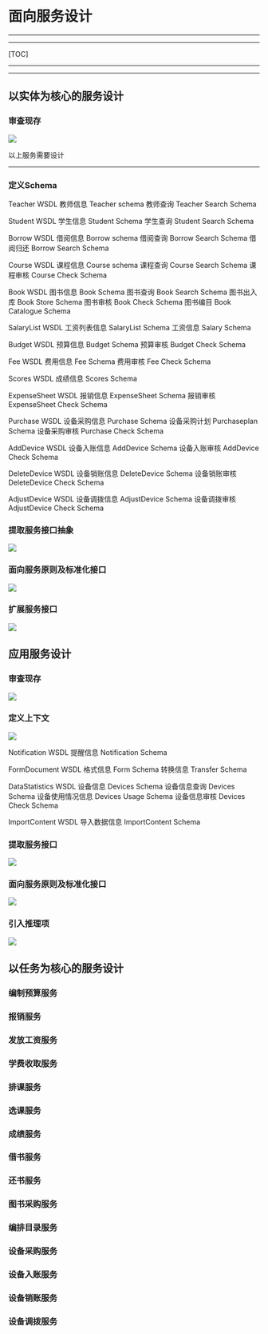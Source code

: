 # 面向服务设计

---

---

[TOC]

---

---

## 以实体为核心的服务设计

### 审查现存

![](https://github.com/zjwnju/Service-3/blob/master/1-1.png?raw=true)

以上服务需要设计

---

### 定义Schema

Teacher WSDL
教师信息 Teacher schema
教师查询 Teacher Search Schema


Student WSDL
学生信息 Student Schema
学生查询 Student Search Schema


Borrow WSDL
借阅信息 Borrow  schema
借阅查询 Borrow  Search Schema
借阅归还 Borrow  Search Schema


Course WSDL
课程信息 Course schema
课程查询 Course Search Schema
课程审核 Course Check Schema


Book WSDL
图书信息 Book Schema
图书查询 Book Search Schema
图书出入库 Book Store Schema
图书审核 Book Check Schema
图书编目 Book Catalogue Schema


SalaryList WSDL
工资列表信息 SalaryList Schema
工资信息 Salary Schema


Budget WSDL
预算信息 Budget Schema
预算审核 Budget Check Schema


Fee WSDL
费用信息 Fee Schema
费用审核 Fee Check Schema


Scores WSDL
成绩信息 Scores Schema


ExpenseSheet WSDL
报销信息 ExpenseSheet Schema
报销审核 ExpenseSheet Check Schema


Purchase WSDL
设备采购信息 Purchase Schema
设备采购计划 Purchaseplan Schema
设备采购审核 Purchase Check Schema


AddDevice WSDL
设备入账信息 AddDevice Schema
设备入账审核 AddDevice Check Schema


DeleteDevice WSDL
设备销账信息 DeleteDevice Schema
设备销账审核 DeleteDevice Check Schema


AdjustDevice WSDL
设备调拨信息 AdjustDevice Schema
设备调拨审核 AdjustDevice Check Schema



### 提取服务接口抽象

![](https://github.com/zjwnju/Service-3/blob/master/1-2.png?raw=true)

### 面向服务原则及标准化接口

![](https://github.com/zjwnju/Service-3/blob/master/1-3.png?raw=true)

### 扩展服务接口

![](https://github.com/zjwnju/Service-3/blob/master/1-4.png?raw=true)

## 应用服务设计

### 审查现存

![](https://github.com/zjwnju/Service-3/blob/master/2-1.png?raw=true)

### 定义上下文

![](https://github.com/zjwnju/Service-3/blob/master/2-1.png?raw=true)

Notification WSDL
提醒信息 Notification Schema

FormDocument WSDL
格式信息 Form Schema
转换信息 Transfer Schema

DataStatistics WSDL
设备信息 Devices Schema
设备信息查询 Devices Schema
设备使用情况信息 Devices Usage Schema
设备信息审核 Devices Check Schema

ImportContent WSDL
导入数据信息 ImportContent Schema

### 提取服务接口

![](https://github.com/zjwnju/Service-3/blob/master/2-2.png?raw=true)

### 面向服务原则及标准化接口

![](https://github.com/zjwnju/Service-3/blob/master/2-3.png?raw=true)

### 引入推理项

![](https://github.com/zjwnju/Service-3/blob/master/2-4.png?raw=true)

## 以任务为核心的服务设计

### 编制预算服务

### 报销服务

### 发放工资服务

### 学费收取服务

### 排课服务

### 选课服务

### 成绩服务

### 借书服务

### 还书服务

### 图书采购服务

### 编排目录服务

### 设备采购服务

### 设备入账服务

### 设备销账服务

### 设备调拨服务